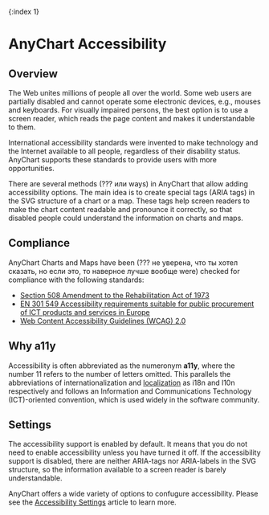 {:index 1}

# AnyChart Accessibility

## Overview

The Web unites millions of people all over the world. Some web users are partially disabled and cannot operate some electronic devices, e.g., mouses and keyboards. For visually impaired persons, the best option is to use a screen reader, which reads the page content and makes it understandable to them.

International accessibility standards were invented to make technology and the Internet available to all people, regardless of their disability status. AnyChart supports these standards to provide users with more opportunities.

There are several methods (??? или ways) in AnyChart that allow adding accessibility options. The main idea is to create special tags (ARIA tags) in the SVG structure of a chart or a map. These tags help screen readers to make the chart content readable and pronounce it correctly, so that disabled people could understand the information on charts and maps.

## Compliance

AnyChart Charts and Maps have been (??? не уверена, что ты хотел сказать,
но если это, то наверное лучше вообще were) checked for compliance with the following standards:

* [Section 508 Amendment to the Rehabilitation Act of 1973](Section_508)
* [EN 301 549 Accessibility requirements suitable for public procurement of ICT products and services in Europe](Standard_EN_301_549)
* [Web Content Accessibility Guidelines (WCAG) 2.0](Web_Content_Accessibility_Guidelines)

## Why a11y

Accessibility is often abbreviated as the numeronym **a11y**, where the number 11 refers to the number of letters omitted. This parallels the abbreviations of internationalization and [localization](../Localization) as i18n and l10n respectively and follows an Information and Communications Technology (ICT)-oriented convention, which is used widely in the software community.

## Settings

The accessibility support is enabled by default. It means that you do not need to enable accessibility unless you have turned it off. If the accessibility support is disabled, there are neither ARIA-tags nor ARIA-labels in the SVG structure, so the information available to a screen reader is barely understandable.

AnyChart offers a wide variety of options to confugure accessibility. Please see the [Accessibility Settings](Settings) article to learn more.